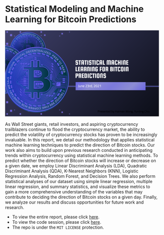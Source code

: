 # Statistical Modeling and Machine Learning for Bitcoin Predictions

![](pics/btc.png)

As Wall Street giants, retail investors, and aspiring cryptocurrency trailblazers continue to flood the cryptocurrency market, the ability to predict the volatility of cryptocurrency stocks has proven to be increasingly invaluable. In this report, we detail our methodology that applies statistical machine learning techniques to predict the direction of Bitcoin stocks. Our work also aims to build upon previous research conducted in anticipating trends within cryptocurrency using statistical machine learning methods. To predict whether the direction of Bitcoin stocks will increase or decrease on a given date, we employ Linear Discriminant Analysis (LDA), Quadratic Discriminant Analysis (QDA), K-Nearest Neighbors (KNN), Logistic Regression Analysis, Random Forest, and Decision Trees. We also perform statistical analyses of our dataset using simple linear regression, multiple linear regression, and summary statistics, and visualize these metrics to gain a more comprehensive understanding of the variables that may contribute to deciding the direction of Bitcoin stocks on a given day. Finally, we analyze our results and discuss opportunities for future work and research.

* To view the entire report, please click [here](https://github.com/twyunting/Machine-Learning-for-Bitcoin-Predictions/blob/main/STAT-627%20Final%20Report.pdf).
* To view the code session, please click [here](https://github.com/twyunting/Machine-Learning-for-Bitcoin-Predictions/blob/main/code/ML_Bitcoin_Source_Code_final.Rmd).
* The repo is under the `MIT LICENSE` protection.

